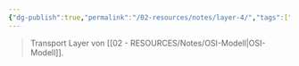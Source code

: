 ```yaml
---
{"dg-publish":true,"permalink":"/02-resources/notes/layer-4/","tags":["netzwerk"],"noteIcon":"","updated":"2024-07-10T14:54:08.911+02:00"}
---
```


> Transport Layer von [[02 - RESOURCES/Notes/OSI-Modell\|OSI-Modell]].
